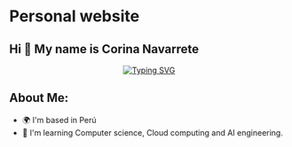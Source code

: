 # Personal website


## Hi 👋 My name is Corina Navarrete

<p align="center">
    <a href="https://git.io/typing-svg"><img src="https://readme-typing-svg.herokuapp.com?font=Fira+Code&size=40&pause=1000&color=F70404&width=435&lines=Statistician;Data+Scientist;Engineer" alt="Typing SVG" /></a>
</p>

## About Me:

* 🌍 I'm based in Perú
* 🧠 I'm learning Computer science, Cloud computing and AI engineering.
